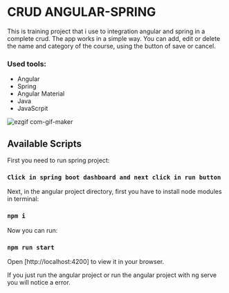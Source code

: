 # CRUD ANGULAR-SPRING

This is training project that i use to integration angular and spring in a complete crud. The app works in a simple way. 
You can add, edit or delete the name and category of the course, using the button of save or cancel.

<h3>Used tools:</h3>
<ul>
<li>Angular</li>
<li>Spring</li>
<li>Angular Material</li>
<li>Java</li>
<li>JavaScrpit</li>
</ul>

![ezgif com-gif-maker](https://user-images.githubusercontent.com/100448527/181026307-9ed69351-d2c6-4842-97a4-8de899c1aedd.gif)


## Available Scripts

First you need to run spring project:

### `Click in spring boot dashboard and next click in run button`

Next, in the angular project directory, first you have to install node modules in terminal:

### `npm i`

Now you can run:

### `npm run start`

Open [http://localhost:4200] to view it in your browser.

If you just run the angular project or run the angular project with ng serve you will notice a error.



